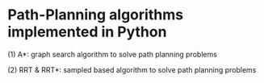 # Path-Planning algorithms implemented in Python

(1) A*: graph search algorithm to solve path planning problems





(2) RRT & RRT*: sampled based algorithm to solve path planning problems

